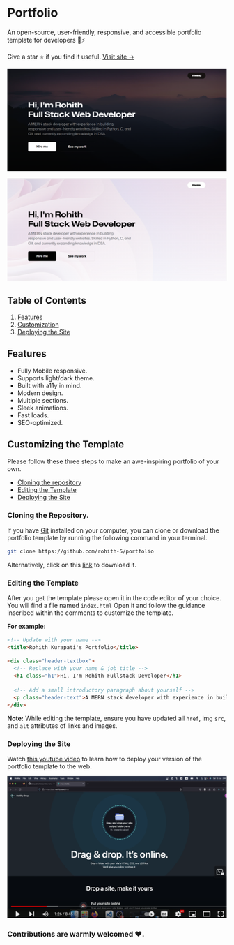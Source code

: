 # Portfolio 

An open-source, user-friendly, responsive, and accessible portfolio template for developers 🚀⚡

Give a star ⭐ if you find it useful. [Visit site &rarr;](https://.netlify.app/)

![Portfolio Template Dark Theme](assets/images/dark.png)

![Portfolio Template Light Theme](assets/images/light.png)



## Table of Contents

1. [Features](#key-features)
1. [Customization](#customizing-the-template)
1. [Deploying the Site](#deploying-the-site)

## Features

- Fully Mobile responsive.
- Supports light/dark theme.
- Built with a11y in mind.
- Modern design.
- Multiple sections.
- Sleek animations.
- Fast loads.
- SEO-optimized.

## Customizing the Template

Please follow these three steps to make an awe-inspiring portfolio of your own.

- [Cloning the repository](#cloning-the-repository)
- [Editing the Template](#editing-the-template)
- [Deploying the Site](#deploying-the-site)

### Cloning the Repository.

If you have [Git](https://git-scm.com/) installed on your computer, you can clone or download the portfolio template by running the following command in your terminal.

```bash
git clone https://github.com/rohith-5/portfolio
```

Alternatively, click on this [link](https://github.com/rohith-5/portfolio/archive/refs/heads/main.zip) to download it.

### Editing the Template

After you get the template please open it in the code editor of your choice.
You will find a file named `index.html` Open it and follow the guidance inscribed within the comments to customize the template.

**For example:**

```html
<!-- Update with your name -->
<title>Rohith Kurapati's Portfolio</title>
```

```html
<div class="header-textbox">
  <!-- Replace with your name & job title -->
  <h1 class="h1">Hi, I'm Rohith Fullstack Developer</h1>

  <!-- Add a small introductory paragraph about yourself -->
  <p class="header-text">A MERN stack developer with experience in building responsive and user-friendly websites.</p>
</div>
```

**Note:** While editing the template, ensure you have updated all `href`, img `src`, and `alt` attributes of links and images.

### Deploying the Site

Watch [this youtube video](https://www.youtube.com/watch?v=oEyXLYW3RjY) to learn how to deploy your version of the portfolio template to the web.

[![Deploy your version of the Portfolio template using Netlify](assets/images/thumbnail.png)](https://www.youtube.com/watch?v=oEyXLYW3RjY "Deploy your version of the Portfolio template using Netlify")

### Contributions are warmly welcomed ❤️.
